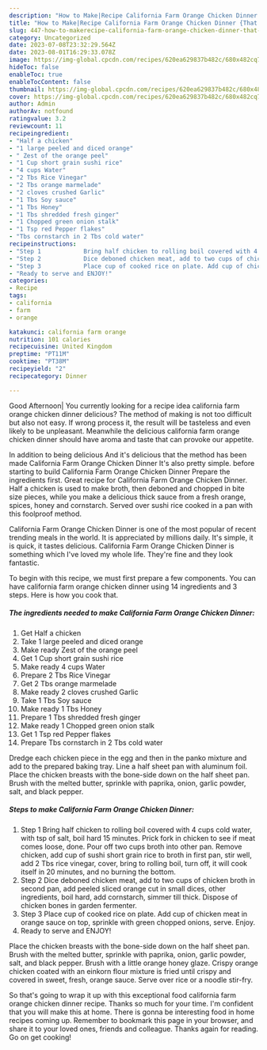 ```yaml
---
description: "How to Make|Recipe California Farm Orange Chicken Dinner {That is Special"
title: "How to Make|Recipe California Farm Orange Chicken Dinner {That is Special"
slug: 447-how-to-makerecipe-california-farm-orange-chicken-dinner-that-is-special
category: Uncategorized
date: 2023-07-08T23:32:29.564Z
date: 2023-08-01T16:29:33.078Z
image: https://img-global.cpcdn.com/recipes/620ea629837b482c/680x482cq70/california-farm-orange-chicken-dinner-recipe-main-photo.jpg
hideToc: false
enableToc: true
enableTocContent: false
thumbnail: https://img-global.cpcdn.com/recipes/620ea629837b482c/680x482cq70/california-farm-orange-chicken-dinner-recipe-main-photo.jpg
cover: https://img-global.cpcdn.com/recipes/620ea629837b482c/680x482cq70/california-farm-orange-chicken-dinner-recipe-main-photo.jpg
author: Admin
authorAv: notfound
ratingvalue: 3.2
reviewcount: 11
recipeingredient:
- "Half a chicken"
- "1 large peeled and diced orange"
- " Zest of the orange peel"
- "1 Cup short grain sushi rice"
- "4 cups Water"
- "2 Tbs Rice Vinegar"
- "2 Tbs orange marmelade"
- "2 cloves crushed Garlic"
- "1 Tbs Soy sauce"
- "1 Tbs Honey"
- "1 Tbs shredded fresh ginger"
- "1 Chopped green onion stalk"
- "1 Tsp red Pepper flakes"
- "Tbs cornstarch in 2 Tbs cold water"
recipeinstructions:
- "Step 1            Bring half chicken to rolling boil covered with 4 cups cold water, with tsp of salt, boil hard 15 minutes. Prick fork in chicken to see if meat comes loose, done. Pour off two cups broth into other pan. Remove chicken, add cup of sushi short grain rice to broth in first pan, stir well, add 2 Tbs rice vinegar, cover, bring to rolling boil, turn off, it will cook itself in 20 minutes, and no burning the bottom."
- "Step 2            Dice deboned chicken meat, add to two cups of chicken broth in second pan, add peeled sliced orange cut in small dices, other ingredients, boil hard, add cornstarch, simmer till thick. Dispose of chicken bones in garden fermenter."
- "Step 3            Place cup of cooked rice on plate. Add cup of chicken meat in orange sauce on top, sprinkle with green chopped onions, serve. Enjoy."
- "Ready to serve and ENJOY!"
categories:
- Recipe
tags:
- california
- farm
- orange

katakunci: california farm orange 
nutrition: 101 calories
recipecuisine: United Kingdom
preptime: "PT11M"
cooktime: "PT38M"
recipeyield: "2"
recipecategory: Dinner

---
```



Good Afternoon| You currently looking for a recipe idea california farm orange chicken dinner delicious? The method of making is not too difficult but also not easy. If wrong process it, the result will be tasteless and even likely to be unpleasant. Meanwhile the delicious california farm orange chicken dinner should have aroma and taste that can provoke our appetite.





In addition to being delicious And it&#39;s delicious that the method has been made California Farm Orange Chicken Dinner It&#39;s also pretty simple. before starting to build California Farm Orange Chicken Dinner Prepare the ingredients first. Great recipe for California Farm Orange Chicken Dinner. Half a chicken is used to make broth, then deboned and chopped in bite size pieces, while you make a delicious thick sauce from a fresh orange, spices, honey and cornstarch. Served over sushi rice cooked in a pan with this foolproof method.

California Farm Orange Chicken Dinner is one of the most popular of recent trending meals in the world. It is appreciated by millions daily. It's simple, it is quick, it tastes delicious. California Farm Orange Chicken Dinner is something which I've loved my whole life. They're fine and they look fantastic.


To begin with this recipe, we must first prepare a few components. You can have california farm orange chicken dinner using 14 ingredients and 3 steps. Here is how you cook that.

<!--inarticleads1-->

##### The ingredients needed to make California Farm Orange Chicken Dinner:

1. Get Half a chicken
1. Take 1 large peeled and diced orange
1. Make ready  Zest of the orange peel
1. Get 1 Cup short grain sushi rice
1. Make ready 4 cups Water
1. Prepare 2 Tbs Rice Vinegar
1. Get 2 Tbs orange marmelade
1. Make ready 2 cloves crushed Garlic
1. Take 1 Tbs Soy sauce
1. Make ready 1 Tbs Honey
1. Prepare 1 Tbs shredded fresh ginger
1. Make ready 1 Chopped green onion stalk
1. Get 1 Tsp red Pepper flakes
1. Prepare Tbs cornstarch in 2 Tbs cold water


Dredge each chicken piece in the egg and then in the panko mixture and add to the prepared baking tray. Line a half sheet pan with aluminum foil. Place the chicken breasts with the bone-side down on the half sheet pan. Brush with the melted butter, sprinkle with paprika, onion, garlic powder, salt, and black pepper. 

<!--inarticleads2-->

##### Steps to make California Farm Orange Chicken Dinner:

1. Step 1            Bring half chicken to rolling boil covered with 4 cups cold water, with tsp of salt, boil hard 15 minutes. Prick fork in chicken to see if meat comes loose, done. Pour off two cups broth into other pan. Remove chicken, add cup of sushi short grain rice to broth in first pan, stir well, add 2 Tbs rice vinegar, cover, bring to rolling boil, turn off, it will cook itself in 20 minutes, and no burning the bottom.
1. Step 2            Dice deboned chicken meat, add to two cups of chicken broth in second pan, add peeled sliced orange cut in small dices, other ingredients, boil hard, add cornstarch, simmer till thick. Dispose of chicken bones in garden fermenter.
1. Step 3            Place cup of cooked rice on plate. Add cup of chicken meat in orange sauce on top, sprinkle with green chopped onions, serve. Enjoy.
1. Ready to serve and ENJOY!

Place the chicken breasts with the bone-side down on the half sheet pan. Brush with the melted butter, sprinkle with paprika, onion, garlic powder, salt, and black pepper. Brush with a little orange honey glaze. Crispy orange chicken coated with an einkorn flour mixture is fried until crispy and covered in sweet, fresh, orange sauce. Serve over rice or a noodle stir-fry. 

So that's going to wrap it up with this exceptional food california farm orange chicken dinner recipe. Thanks so much for your time. I'm confident that you will make this at home. There is gonna be interesting food in home recipes coming up. Remember to bookmark this page in your browser, and share it to your loved ones, friends and colleague. Thanks again for reading. Go on get cooking!
